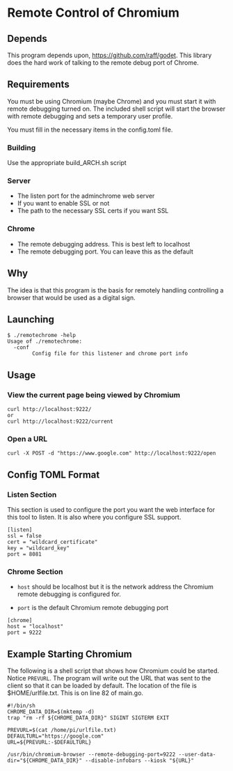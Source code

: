 # Remote Control of Chromium

## Depends

This program depends upon, https://github.com/raff/godet.  This library does the hard work of talking to the remote debug port of Chrome.

## Requirements

You must be using Chromium (maybe Chrome) and you must start it with remote debugging turned on.  The included shell script will start the browser with remote debugging and sets a temporary user profile.

You must fill in the necessary items in the config.toml file.

### Building

Use the appropriate build_ARCH.sh script

### Server

* The listen port for the adminchrome web server
* If you want to enable SSL or not
* The path to the necessary SSL certs if you want SSL

### Chrome

* The remote debugging address.  This is best left to localhost
* The remote debugging port.  You can leave this as the default

## Why

The idea is that this program is the basis for remotely handling controlling a browser that would be used as a digital sign.

## Launching

```shell
$ ./remotechrome -help
Usage of ./remotechrome:
  -conf
        Config file for this listener and chrome port info
```

## Usage

### View the current page being viewed by Chromium

```shell
curl http://localhost:9222/
or
curl http://localhost:9222/current
```

### Open a URL

```shell
curl -X POST -d "https://www.google.com" http://localhost:9222/open
```

## Config TOML Format

### Listen Section

This section is used to configure the port you want the web interface for this tool to listen.  It is also where you configure SSL support.

```shell
[listen]
ssl = false
cert = "wildcard_certificate"
key = "wildcard_key"
port = 8081
```

### Chrome Section

* `host` should be localhost but it is the network address the Chromium remote debugging is configured for.

* `port` is the default Chromium remote debugging port

```shell
[chrome]
host = "localhost"
port = 9222
```

## Example Starting Chromium

The following is a shell script that shows how Chromium could be started.  Notice `PREVURL`.  The program will write out the URL that was sent to the client so that it can be loaded by default.  The location of the file is $HOME/urlfile.txt.  This is on line 82 of main.go.

```shell
#!/bin/sh
CHROME_DATA_DIR=$(mktemp -d)
trap "rm -rf ${CHROME_DATA_DIR}" SIGINT SIGTERM EXIT

PREVURL=$(cat /home/pi/urlfile.txt)
DEFAULTURL="https://google.com"
URL=${PREVURL:-$DEFAULTURL}

/usr/bin/chromium-browser --remote-debugging-port=9222 --user-data-dir="${CHROME_DATA_DIR}" --disable-infobars --kiosk "${URL}"
```
